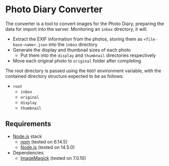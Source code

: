 # Photo Diary Converter

The converter is a tool to convert images for the Photo Diary, preparing the data for import into the server. Monitoring an `inbox` directory, it will:

- Extract the EXIF information from the photos, storing them as `<file-base-name>.json` into the `inbox` directory
- Generate the display and thumbnail sizes of each photo
  - Put them into the `display` and `thumbnail` directories respectively
- Move each original photo to `original` folder after completing

The root directory is passed using the `ROOT` environment variable, with the contained directory structure expected to be as follows:

- `root`
  - `inbox`
  - `original`
  - `display`
  - `thumbnail`

## Requirements

- [Node.js](https://nodejs.org) stack
  - [npm](https://www.npmjs.com/) (tested on 6.14.5)
  - [Node.js](https://nodejs.org) (tested on 14.5.0)
- Dependencies
  - [ImageMagick](https://imagemagick.org) (tested on 7.0.10)
